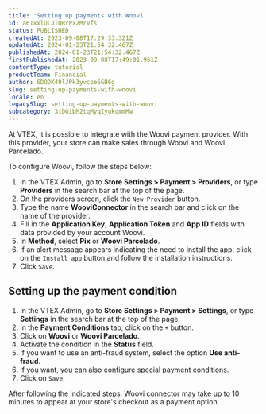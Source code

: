 ```yaml
---
title: 'Setting up payments with Woovi'
id: a61xxlOLJTQRrPx2MrVfs
status: PUBLISHED
createdAt: 2023-09-08T17:29:33.321Z
updatedAt: 2024-01-23T21:54:32.467Z
publishedAt: 2024-01-23T21:54:32.467Z
firstPublishedAt: 2023-09-08T17:49:01.961Z
contentType: tutorial
productTeam: Financial
author: 6DODK49lJPk3yvcoe6GB6g
slug: setting-up-payments-with-woovi
locale: en
legacySlug: setting-up-payments-with-woovi
subcategory: 3tDGibM2tqMyqIyukqmmMw
---
```


At VTEX, it is possible to integrate with the Woovi payment provider. With this provider, your store can make sales through Woovi and Woovi Parcelado.

To configure Woovi, follow the steps below:

1. In the VTEX Admin, go to __Store Settings > Payment > Providers__, or type __Providers__ in the search bar at the top of the page.
2. On the providers screen, click the `New Provider` button.
3. Type the name __WooviConnector__ in the search bar and click on the name of the provider.
4. Fill in the __Application Key__, __Application Token__ and __App ID__ fields with data provided by your account Woovi.
5. In __Method__, select __Pix__ or __Woovi Parcelado__.
6. If an alert message appears indicating the need to install the app, click on the `Install app` button and follow the installation instructions.
7. Click `Save`.

## Setting up the payment condition

1. In the VTEX Admin, go to __Store Settings > Payment > Settings__, or type __Settings__ in the search bar at the top of the page.
2. In the __Payment Conditions__ tab, click on the `+` button.
3. Click on __Woovi__ or __Woovi Parcelado__.
4. Activate the condition in the __Status__ field.
5. If you want to use an anti-fraud system, select the option __Use anti-fraud__.
6. If you want, you can also [configure special payment conditions](https://help.vtex.com/en/tutorial/condiciones-especiales--tutorials_456?&utm_source=autocomplete#).
7. Click on `Save`.

After following the indicated steps, Woovi connector may take up to 10 minutes to appear at your store's checkout as a payment option.
